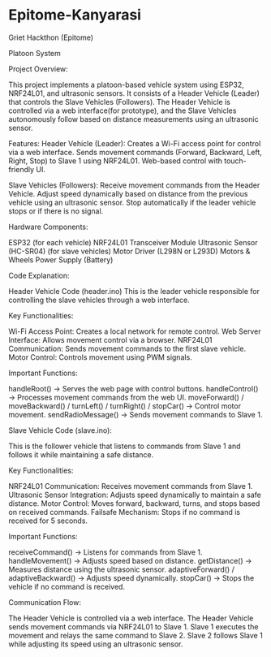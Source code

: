 # Epitome-Kanyarasi
Griet Hackthon (Epitome)

Platoon System 

Project Overview:

This project implements a platoon-based vehicle system using ESP32, NRF24L01, and ultrasonic sensors. It consists of a Header Vehicle (Leader) that controls the Slave Vehicles (Followers). The Header Vehicle is controlled via a web interface(for prototype), and the Slave Vehicles autonomously follow based on distance measurements using an ultrasonic sensor.

Features:
Header Vehicle (Leader):
Creates a Wi-Fi access point for control via a web interface.
Sends movement commands (Forward, Backward, Left, Right, Stop) to Slave 1 using NRF24L01.
Web-based control with touch-friendly UI.

Slave Vehicles (Followers):
Receive movement commands from the Header Vehicle.
Adjust speed dynamically based on distance from the previous vehicle using an ultrasonic sensor.
Stop automatically if the leader vehicle stops or if there is no signal.


Hardware Components:

ESP32 (for each vehicle)
NRF24L01 Transceiver Module
Ultrasonic Sensor (HC-SR04) (for slave vehicles)
Motor Driver (L298N or L293D)
Motors & Wheels
Power Supply (Battery)

Code Explanation:

Header Vehicle Code (header.ino)
This is the leader vehicle responsible for controlling the slave vehicles through a web interface.

Key Functionalities:

Wi-Fi Access Point: Creates a local network for remote control.
Web Server Interface: Allows movement control via a browser.
NRF24L01 Communication: Sends movement commands to the first slave vehicle.
Motor Control: Controls movement using PWM signals.


Important Functions:

handleRoot() → Serves the web page with control buttons.
handleControl() → Processes movement commands from the web UI.
moveForward() / moveBackward() / turnLeft() / turnRight() / stopCar() → Control motor movement.
sendRadioMessage() → Sends movement commands to Slave 1.


Slave Vehicle Code (slave.ino):

This is the follower vehicle that listens to commands from Slave 1 and follows it while maintaining a safe distance.

Key Functionalities:

NRF24L01 Communication: 
Receives movement commands from Slave 1.
Ultrasonic Sensor Integration: Adjusts speed dynamically to maintain a safe distance.
Motor Control: Moves forward, backward, turns, and stops based on received commands.
Failsafe Mechanism: Stops if no command is received for 5 seconds.

Important Functions:

receiveCommand() → Listens for commands from Slave 1.
handleMovement() → Adjusts speed based on distance.
getDistance() → Measures distance using the ultrasonic sensor.
adaptiveForward() / adaptiveBackward() → Adjusts speed dynamically.
stopCar() → Stops the vehicle if no command is received.

Communication Flow:

The Header Vehicle is controlled via a web interface.
The Header Vehicle sends movement commands via NRF24L01 to Slave 1.
Slave 1 executes the movement and relays the same command to Slave 2.
Slave 2 follows Slave 1 while adjusting its speed using an ultrasonic sensor.
